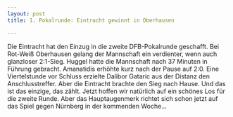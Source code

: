```yaml
---
layout: post
title: 1. Pokalrunde: Eintracht gewinnt in Oberhausen

---
```


Die Eintracht hat den Einzug in die zweite DFB-Pokalrunde geschafft. Bei Rot-Weiß Oberhausen gelang der Mannschaft ein verdienter, wenn auch glanzloser 2:1-Sieg. Huggel hatte die Mannschaft nach 37 Minuten in Führung gebracht. Amanatidis erhöhte kurz nach der Pause auf 2:0. Eine Viertelstunde vor Schluss erzielte Dalibor Gataric aus der Distanz den Anschlusstreffer. Aber die Eintracht brachte den Sieg nach Hause. Und das ist das einzige, das zählt. Jetzt hoffen wir natürlich auf ein schönes Los für die zweite Runde. Aber das Hauptaugenmerk richtet sich schon jetzt auf das Spiel gegen Nürnberg in der kommenden Woche...


